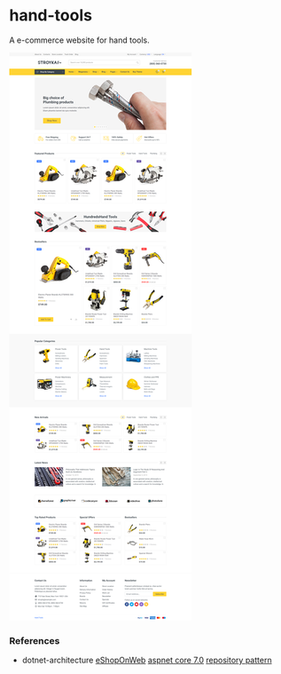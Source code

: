 # hand-tools
A e-commerce website for hand tools.

![Home Page](https://github.com/maithanhduyan/hand-tools/blob/master/docs/img/screencapture-localhost-2022-11-16-13_21_11.png?raw=true)

### References
- dotnet-architecture
[eShopOnWeb](https://github.com/dotnet-architecture/eShopOnWeb)
[aspnet core 7.0](https://learn.microsoft.com/en-us/aspnet/core/?view=aspnetcore-7.0)
[repository pattern](https://deviq.com/design-patterns/repository-pattern)